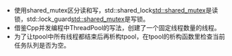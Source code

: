 
- 使用shared_mutex区分读和写，std::shared_lock<std::shared_mutex>是读锁，std::lock_guard<std::shared_mutex>是写锁。
- 借鉴Cpp并发编程中ThreadPool的写法，创建了一个固定线程数量的线程。
- 为了让tpool中所有线程都结束后再析构tpool，在tpool的析构函数里检查当前任务队列是否为空。